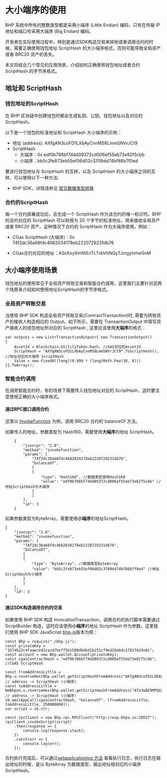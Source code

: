 # 大小端序的使用

 BHP 系统中所有的整数类型都是采用小端序 (Little Endian) 编码，只有在传输 IP 地址和端口号采用大端序 (Big Endian) 编码。

开发者在实际使用过程中，特别是通过SDK构造交易来转账或者调用合约的时候，需要正确使用钱包地址 ScriptHash 的大小端序格式，否则可能导致全局资产或者 BRC20 资产的丢失。

本文将结合几个常见的应用场景，介绍如何正确使用钱包地址或者合约 ScriptHash 的字节序格式。

## 地址和 ScriptHash
### 钱包地址的ScriptHash
在 BHP 区块链中创建钱包时都会生成私钥、公钥、钱包地址以及对应的 ScriptHash。

以下是一个钱包的标准地址和 ScriptHash 大小端序的示例： 

- 地址 (address): AXfgAN3coFD1LXbAyCnnMS8LmmSNVrJCt9
- ScriptHash
  - 大端序：0x edf0b786bf74dd09372cd006ef55eb73e82f5cbb
  - 小端序：bb5c2fe873eb55ef06d02c3709dd74bf86b7f0ed

要进行钱包地址与 ScriptHash 的互转，以及 ScriptHash 的大小端序之间的互转，可以使用以下一种方法:

- BHP SDK，详情请参见 [常见数据类型转换](../sdk/conversion.md)

### 合约的ScriptHash
每一个合约部署成功后，会生成一个 ScriptHash 作为该合约的唯一标识符。BHP 的合约对应的 ScriptHash 可以转换为 20 个字节的标准地址，用来接收全局资产或者 BRC20 资产。这种情况下合约的 ScriptHash 作为大端序使用，例如：

- CGas ScriptHash (大端序)：0x 74f2dc36a68fdc4682034178eb2220729231db76 

- CGas合约对应的地址：AScKxyXmNtEnTLTvbVhNQyTJmgytxhwSnM

## 大小端序使用场景
钱包地址的使用常见于全局资产转账交易和智能合约调用，这里我们主要针对这两个场景来介绍如何使用地址ScriptHash的字节序格式。
### 全局资产转账交易
当使用 BHP SDK 构造全局资产转账交易(ContractTransaction)时, 需要为转账资产的接收人构造相应的 Output。如下所示，需要在 TransactionOutput 中填写资产接收人的钱包地址所对应的 ScriptHash , 这里应该使用**大端序**的格式：

```
var outputs = new List<TransactionOutput>{ new TransactionOutput()
{
    AssetId = Blockchain.UtilityToken.Hash, //GAS对应的AssetId
    ScriptHash = "AXfgAN3coFD1LXbAyCnnMS8LmmSNVrJCt9".ToScriptHash(), //地址对应的大端序 ScriptHash
    Value = new Fixed8((long)(0.999 * (long)Math.Pow(10, 8)))
}}.ToArray();
```

### 智能合约调用
在调用智能合约时，有的场景下需要传入钱包地址对应的 ScriptHash，这时要注意使用正确的大小端序格式。

#### 通过RPC接口调用合约

这里以 [InvokeFunction](../../reference/rpc/api/invokefunction.html) 为例，调用 BRC20 合约的 balanceOf 方法。

如果传入的地址，参数类型为 Hash160，需要使用**大端序**的地址 ScriptHash。

```
    {
        "jsonrpc": "2.0",
        "method": "invokefunction",
        "params": [
            "74f2dc36a68fdc4682034178eb2220729231db76",
            "balanceOf",
            [
            {
                "type": "Hash160", //数据类型使用Hash160
                "value": "edf0b786bf74dd09372cd006ef55eb73e82f5cbb" //地址ScriptHash为大端序
            }
            ]
        ],
        "id": 3
    }
```

如果参数类型为ByteArray，需要使用**小端序**的地址ScriptHash。

```
{
    "jsonrpc": "2.0",
    "method": "invokefunction",
    "params": [
        "74f2dc36a68fdc4682034178eb2220729231db76",
        "balanceOf",
        [
        {
            "type": "ByteArray", //数据类型ByteArray
            "value": "bb5c2fe873eb55ef06d02c3709dd74bf86b7f0ed" //地址ScriptHash为小端序
        }
        ]
    ],
    "id": 3
}
```

#### 通过SDK构造调用合约的交易


如果使用 BHP SDK 构造 InvocationTransaction，调用合约的执行脚本需要通过 ScriptBuilder 构造，这时应该使用**小端序**的地址 ScriptHash 作为参数。这里我们使用 BHP SDK JavaScript [bhp-js](https://github.com/BhpAlpha/bhp-js)版本为例：

```
const Bhp = require("./bhp-js");
const privateKey = "3574b22c4faaece41cacd7beff5b1589d6dbd1b251cf9ed20abdc2f81f6d3e01";
const account = new Bhp.wallet.Account(privateKey);
const cgasContractHash = "edf0b786bf74dd09372cd006ef55eb73e82f5cbb"; //CGAS ScriptHash

const fromAddressLittle = Bhp.u.reverseHex(Bhp.wallet.getScriptHashFromAddress("AXfgAN3coFD1LXbAyCnnMS8LmmSNVrJCt9")); // address -> ScriptHash (小端序)
const toAddressLittle = NeBhpon.u.reverseHex(Bhp.wallet.getScriptHashFromAddress("ATe3wDE9MPQXZuvhgPREdQNYkiCBF7JShY")); // address -> ScriptHash (小端序)
sb.emitAppCall(cgasContractHash, "balanceOf", [fromAddressLittle, toAddressLittle, 250000000]);
var script = sb.str;

const rpcClient = new Bhp.rpc.RPCClient("http://exp.bhpa.io:20557");
rpcClient.invokeScript(script)
    .then(response => {
        console.log(response.stack);
    })
    .catch(err => {
        console.log(err);
    });
```

合约执行完成后，可以通过[getapplicationlog 方法](../../reference/rpc/api/getapplicationlog.md) 查看执行日志，执行日志在输出地址的时候，是以 ByteArray 为数据类型，输出地址相对应的小端序 ScriptHash。

